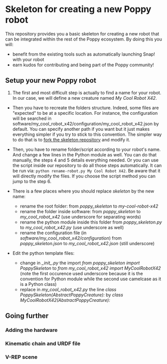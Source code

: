 # Skeleton for creating a new Poppy robot

This repository provides you a basic skeleton for creating a new robot that can be integrated within the rest of the Poppy ecosystem. By doing this you will:
* benefit from the existing tools such as automatically launching Snap! with your robot
* earn kudos for contributing and being part of the Poppy community!

## Setup your new Poppy robot

1. The first and most difficult step is actually to find a name for your robot. In our case, we will define a new creature named *My Cool Robot X42*.

* Then you have to recreate the folders structure. Indeed, some files are "expected" to be at a specific location. For instance, the configuration will be searched in software/my_cool_robot_x42/configuration/my_cool_robot_x42.json by default. You can specify another path if you want but it just makes everything simpler if you try to stick to this convention. The simpler way to do that is to [fork the skeleton repository](https://github.com/pierre-rouanet/poppy-skeleton) and modify it.

* Then, you have to rename folder/script according to your robot's name. And change a few lines in the Python module as well. You can do that manually, the steps 4 and 5 details everything needed. Or you can use the script inside our repository to do all those steps automatically. It can be run via: ```python rename-robot.py My Cool Robot X42```. Be aware that it will directly modify the files. If you choose the script method you can jump to the step 6.

* There is a few places where you should replace *skeleton* by the new name:
    * rename the root folder: from *poppy_skeleton* to *my-cool-robot-x42*
    * rename the folder inside software: from *poppy_skeleton* to *my_cool_robot_x42* (use underscore for separating words)
    * rename the python module inside this folder from *poppy_skeleton.py* to *my_cool_robot_x42.py* (use underscore as well)
    * rename the configuration file (in *software/my_cool_robot_x42/configuration*) from *poppy_skeleton.json* to *my_cool_robot_x42.json* (still underscore)

* Edit the python template files:
    * change in *\__init__.py* the import *from poppy_skeleton import PoppySkeleton* to *from my_cool_robot_x42 import MyCoolRobotX42* (note the first occurence used underscore because it is the convention for Python module while the second use camelcase as it is a Python class)
    * replace in *my_cool_robot_x42.py* the line *class PoppySkeleton(AbstractPoppyCreature):* by *class MyCoolRobotX42(AbstractPoppyCreature):*

## Going further

### Adding the hardware
### Kinematic chain and URDF file
### V-REP scene
